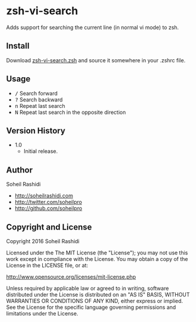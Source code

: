 # zsh-vi-search
Adds support for searching the current line (in normal vi mode) to zsh.

## Install
Download [zsh-vi-search.zsh](https://raw.githubusercontent.com/soheilpro/zsh-vi-search/master/src/zsh-vi-search.zsh) and source it somewhere in your .zshrc file.

## Usage
+ <kbd>/</kbd> Search forward
+ <kbd>?</kbd> Search backward
+ <kbd>n</kbd> Repeat last search
+ <kbd>N</kbd> Repeat last search in the opposite direction

## Version History
+ 1.0
	+ Initial release.

## Author
Soheil Rashidi

+ http://soheilrashidi.com
+ http://twitter.com/soheilpro
+ http://github.com/soheilpro

## Copyright and License
Copyright 2016 Soheil Rashidi

Licensed under the The MIT License (the "License");
you may not use this work except in compliance with the License.
You may obtain a copy of the License in the LICENSE file, or at:

http://www.opensource.org/licenses/mit-license.php

Unless required by applicable law or agreed to in writing, software
distributed under the License is distributed on an "AS IS" BASIS,
WITHOUT WARRANTIES OR CONDITIONS OF ANY KIND, either express or implied.
See the License for the specific language governing permissions and
limitations under the License.
